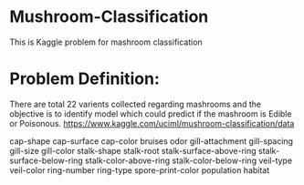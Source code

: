 # Mushroom-Classification
This is Kaggle problem for mashroom classification
# Problem Definition:
There are total 22 varients  collected regarding mashrooms and the objective is to identify model which could predict if the mashroom is Edible or Poisonous.
https://www.kaggle.com/uciml/mushroom-classification/data

cap-shape
cap-surface
cap-color
bruises
odor
gill-attachment
gill-spacing
gill-size
gill-color
stalk-shape
stalk-root
stalk-surface-above-ring
stalk-surface-below-ring
stalk-color-above-ring
stalk-color-below-ring
veil-type
veil-color
ring-number
ring-type
spore-print-color
population
habitat


